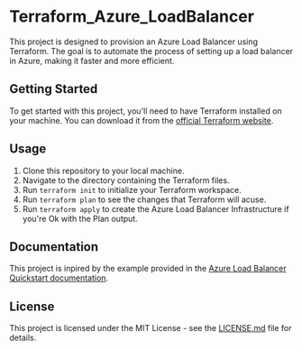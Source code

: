 # Terraform_Azure_LoadBalancer

This project is designed to provision an Azure Load Balancer using Terraform. The goal is to automate the process of setting up a load balancer in Azure, making it faster and more efficient.

## Getting Started

To get started with this project, you'll need to have Terraform installed on your machine. You can download it from the [official Terraform website](https://www.terraform.io/downloads.html).

## Usage

1. Clone this repository to your local machine.
2. Navigate to the directory containing the Terraform files.
3. Run `terraform init` to initialize your Terraform workspace.
4. Run `terraform plan` to see the changes that Terraform will acuse.
4. Run `terraform apply` to create the Azure Load Balancer Infrastructure if you're Ok with the Plan output.

## Documentation

This project is inpired by the example provided in the [Azure Load Balancer Quickstart documentation](https://learn.microsoft.com/en-us/azure/load-balancer/quickstart-load-balancer-standard-public-powershell).


## License

This project is licensed under the MIT License - see the [LICENSE.md](LICENSE.md) file for details.